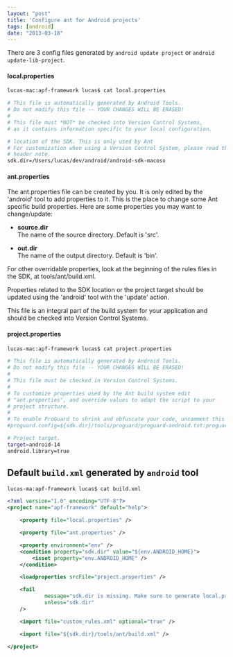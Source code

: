 ```yaml
---
layout: "post"
title: 'Configure ant for Android projects'
tags: [android]
date: "2013-03-18"
---
```


There are 3 config files generated by `android update project` or `android update-lib-project`.

#### local.properties

```bash
lucas-mac:apf-framework lucas$ cat local.properties
```

```bash
# This file is automatically generated by Android Tools.
# Do not modify this file -- YOUR CHANGES WILL BE ERASED!
#
# This file must *NOT* be checked into Version Control Systems,
# as it contains information specific to your local configuration.

# location of the SDK. This is only used by Ant
# For customization when using a Version Control System, please read the
# header note.
sdk.dir=/Users/lucas/dev/android/android-sdk-macosx
```

#### ant.properties

The ant.properties file can be created by you. It is only edited by the
'android' tool to add properties to it.
This is the place to change some Ant specific build properties.
Here are some properties you may want to change/update:

- **source.dir**  
  The name of the source directory. Default is 'src'.
  
- **out.dir**  
  The name of the output directory. Default is 'bin'.

For other overridable properties, look at the beginning of the rules
files in the SDK, at tools/ant/build.xml.

Properties related to the SDK location or the project target should
be updated using the 'android' tool with the 'update' action.

This file is an integral part of the build system for your
application and should be checked into Version Control Systems.

#### project.properties

```bash
lucas-mac:apf-framework lucas$ cat project.properties
```

```bash
# This file is automatically generated by Android Tools.
# Do not modify this file -- YOUR CHANGES WILL BE ERASED!
#
# This file must be checked in Version Control Systems.
#
# To customize properties used by the Ant build system edit
# "ant.properties", and override values to adapt the script to your
# project structure.
#
# To enable ProGuard to shrink and obfuscate your code, uncomment this (available properties: sdk.dir, user.home):
#proguard.config=${sdk.dir}/tools/proguard/proguard-android.txt:proguard-project.txt

# Project target.
target=android-14
android.library=true
```

## Default `build.xml` generated by `android` tool

```bash
lucas-ma:apf-framework lucas$ cat build.xml
```

```xml
<?xml version="1.0" encoding="UTF-8"?>
<project name="apf-framework" default="help">

    <property file="local.properties" />

    <property file="ant.properties" />

    <property environment="env" />
    <condition property="sdk.dir" value="${env.ANDROID_HOME}">
        <isset property="env.ANDROID_HOME" />
    </condition>

    <loadproperties srcFile="project.properties" />

    <fail
            message="sdk.dir is missing. Make sure to generate local.properties using 'android update project' or to inject it through the ANDROID_HOME environment variable."
            unless="sdk.dir"
    />

    <import file="custom_rules.xml" optional="true" />

    <import file="${sdk.dir}/tools/ant/build.xml" />

</project>